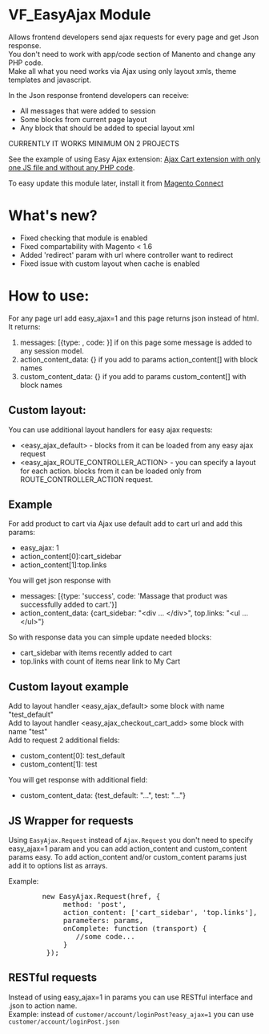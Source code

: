 # VF_EasyAjax Module

Allows frontend developers send ajax requests for every page and get Json response.  
You don't need to work with app/code section of Manento and change any PHP code.  
Make all what you need works via Ajax using only layout xmls, theme templates and javascript.  

In the Json response frontend developers can receive:
* All messages that were added to session
* Some blocks from current page layout
* Any block that should be added to special layout xml

CURRENTLY IT WORKS MINIMUM ON 2 PROJECTS  
  
See the example of using Easy Ajax extension: [Ajax Cart extension with only one JS file and without any PHP code](https://github.com/hws47a/VF_AjaxCart).  
  
To easy update this module later, install it from [Magento Connect](http://www.magentocommerce.com/magento-connect/catalog/product/view/id/16401/s/easy-ajax-6790/)
  
# What's new?  
  
* Fixed checking that module is enabled
* Fixed compartability with Magento < 1.6
* Added 'redirect' param with url where controller want to redirect
* Fixed issue with custom layout when cache is enabled
  
  
# How to use:  
  
For any page url add easy_ajax=1 and this page returns json instead of html.  
It returns:  
1. messages: [{type: , code: }] if on this page some message is added to any session model.  
2. action_content_data: {} if you add to params action_content[] with block names  
3. custom_content_data: {} if you add to params custom_content[] with block names

## Custom layout:
You can use additional layout handlers for easy ajax requests:
* \<easy_ajax_default> - blocks from it can be loaded from any easy ajax request
* \<easy_ajax_ROUTE_CONTROLLER_ACTION> - you can specify a layout for each action. blocks from it can be loaded only from ROUTE_CONTROLLER_ACTION request.
  
## Example  
  
For add product to cart via Ajax use default add to cart url and add this params:  
* easy_ajax: 1  
* action_content[0]:cart_sidebar  
* action_content[1]:top.links  

You will get json response with 
* messages: [{type: 'success', code: 'Massage that product was successfully added to cart.'}]  
* action_content_data: {cart_sidebar: "\<div ... \</div>", top.links: "\<ul ... \</ul>"}  
  
So with response data you can simple update needed blocks: 
* cart_sidebar with items recently added to cart
* top.links with count of items near link to My Cart

## Custom layout example

Add to layout handler \<easy_ajax_default> some block with name "test_default"  
Add to layout handler \<easy_ajax_checkout_cart_add> some block with name "test"  
Add to request 2 additional fields:  
* custom_content[0]: test_default
* custom_content[1]: test

You will get response with additional field:
* custom_content_data: {test_default: "...", test: "..."}

## JS Wrapper for requests

Using `EasyAjax.Request` instead of `Ajax.Request` you don't need to specify easy_ajax=1 param and you can add action_content and custom_content params easy.
To add action_content and/or custom_content params just add it to options list as arrays.  

Example:
<pre>        new EasyAjax.Request(href, {
             method: 'post',
             action_content: ['cart_sidebar', 'top.links'],
             parameters: params,
             onComplete: function (transport) {
                //some code...
             }
         });
</pre>

## RESTful requests  
  
Instead of using easy_ajax=1 in params you can use RESTful interface and .json to action name.  
Example: instead of `customer/account/loginPost?easy_ajax=1` you can use `customer/account/loginPost.json`
